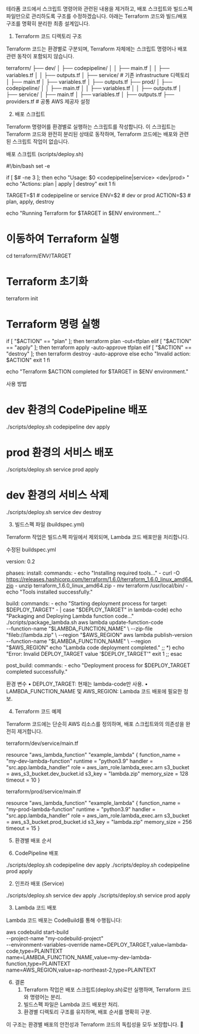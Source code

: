 테라폼 코드에서 스크립트 명령어와 관련된 내용을 제거하고, 배포 스크립트와 빌드스펙 파일만으로 관리하도록 구조를 수정하겠습니다. 아래는 Terraform 코드와 빌드/배포 구조를 명확히 분리한 최종 설계입니다.

1. Terraform 코드 디렉토리 구조

Terraform 코드는 환경별로 구분되며, Terraform 자체에는 스크립트 명령어나 배포 관련 동작이 포함되지 않습니다.

terraform/
├── dev/
│   ├── codepipeline/
│   │   ├── main.tf
│   │   ├── variables.tf
│   │   ├── outputs.tf
│   ├── service/                # 기존 infrastructure 디렉토리
│       ├── main.tf
│       ├── variables.tf
│       ├── outputs.tf
├── prod/
│   ├── codepipeline/
│   │   ├── main.tf
│   │   ├── variables.tf
│   │   ├── outputs.tf
│   ├── service/
│       ├── main.tf
│       ├── variables.tf
│       ├── outputs.tf
├── providers.tf                # 공통 AWS 제공자 설정

2. 배포 스크립트

Terraform 명령어를 환경별로 실행하는 스크립트를 작성합니다. 이 스크립트는 Terraform 코드와 완전히 분리된 상태로 동작하며, Terraform 코드에는 배포와 관련된 스크립트 작업이 없습니다.

배포 스크립트 (scripts/deploy.sh)

#!/bin/bash
set -e

if [ $# -ne 3 ]; then
  echo "Usage: $0 <codepipeline|service> <dev|prod> <action>"
  echo "Actions: plan | apply | destroy"
  exit 1
fi

TARGET=$1       # codepipeline or service
ENV=$2          # dev or prod
ACTION=$3       # plan, apply, destroy

echo "Running Terraform for $TARGET in $ENV environment..."

# 이동하여 Terraform 실행
cd terraform/$ENV/$TARGET

# Terraform 초기화
terraform init

# Terraform 명령 실행
if [ "$ACTION" == "plan" ]; then
  terraform plan -out=tfplan
elif [ "$ACTION" == "apply" ]; then
  terraform apply -auto-approve tfplan
elif [ "$ACTION" == "destroy" ]; then
  terraform destroy -auto-approve
else
  echo "Invalid action: $ACTION"
  exit 1
fi

echo "Terraform $ACTION completed for $TARGET in $ENV environment."

사용 방법

# dev 환경의 CodePipeline 배포
./scripts/deploy.sh codepipeline dev apply

# prod 환경의 서비스 배포
./scripts/deploy.sh service prod apply

# dev 환경의 서비스 삭제
./scripts/deploy.sh service dev destroy

3. 빌드스펙 파일 (buildspec.yml)

Terraform 작업은 빌드스펙 파일에서 제외되며, Lambda 코드 배포만을 처리합니다.

수정된 buildspec.yml

version: 0.2

phases:
  install:
    commands:
      - echo "Installing required tools..."
      - curl -O https://releases.hashicorp.com/terraform/1.6.0/terraform_1.6.0_linux_amd64.zip
      - unzip terraform_1.6.0_linux_amd64.zip
      - mv terraform /usr/local/bin/
      - echo "Tools installed successfully."

  build:
    commands:
      - echo "Starting deployment process for target: $DEPLOY_TARGET"
      - |
        case "$DEPLOY_TARGET" in
          lambda-code)
            echo "Packaging and Deploying Lambda function code..."
            ./scripts/package_lambda.sh
            aws lambda update-function-code \
              --function-name "$LAMBDA_FUNCTION_NAME" \
              --zip-file "fileb://lambda.zip" \
              --region "$AWS_REGION"
            aws lambda publish-version \
              --function-name "$LAMBDA_FUNCTION_NAME" \
              --region "$AWS_REGION"
            echo "Lambda code deployment completed."
            ;;
          *)
            echo "Error: Invalid DEPLOY_TARGET value '$DEPLOY_TARGET'"
            exit 1
            ;;
        esac

  post_build:
    commands:
      - echo "Deployment process for $DEPLOY_TARGET completed successfully."

환경 변수
	•	DEPLOY_TARGET: 현재는 lambda-code만 사용.
	•	LAMBDA_FUNCTION_NAME 및 AWS_REGION: Lambda 코드 배포에 필요한 정보.

4. Terraform 코드 예제

Terraform 코드에는 단순히 AWS 리소스를 정의하며, 배포 스크립트와의 의존성을 완전히 제거합니다.

terraform/dev/service/main.tf

resource "aws_lambda_function" "example_lambda" {
  function_name = "my-dev-lambda-function"
  runtime       = "python3.9"
  handler       = "src.app.lambda_handler"
  role          = aws_iam_role.lambda_exec.arn
  s3_bucket     = aws_s3_bucket.dev_bucket.id
  s3_key        = "lambda.zip"
  memory_size   = 128
  timeout       = 10
}

terraform/prod/service/main.tf

resource "aws_lambda_function" "example_lambda" {
  function_name = "my-prod-lambda-function"
  runtime       = "python3.9"
  handler       = "src.app.lambda_handler"
  role          = aws_iam_role.lambda_exec.arn
  s3_bucket     = aws_s3_bucket.prod_bucket.id
  s3_key        = "lambda.zip"
  memory_size   = 256
  timeout       = 15
}

5. 환경별 배포 순서

1. CodePipeline 배포

./scripts/deploy.sh codepipeline dev apply
./scripts/deploy.sh codepipeline prod apply

2. 인프라 배포 (Service)

./scripts/deploy.sh service dev apply
./scripts/deploy.sh service prod apply

3. Lambda 코드 배포

Lambda 코드 배포는 CodeBuild를 통해 수행됩니다:

aws codebuild start-build \
  --project-name "my-codebuild-project" \
  --environment-variables-override name=DEPLOY_TARGET,value=lambda-code,type=PLAINTEXT \
                                   name=LAMBDA_FUNCTION_NAME,value=my-dev-lambda-function,type=PLAINTEXT \
                                   name=AWS_REGION,value=ap-northeast-2,type=PLAINTEXT

6. 결론
	1.	Terraform 작업은 배포 스크립트(deploy.sh)로만 실행하며, Terraform 코드와 명령어는 분리.
	2.	빌드스펙 파일은 Lambda 코드 배포만 처리.
	3.	환경별 디렉토리 구조를 유지하며, 배포 순서를 명확히 구분.

이 구조는 환경별 배포의 안전성과 Terraform 코드의 독립성을 모두 보장합니다. 🎯
